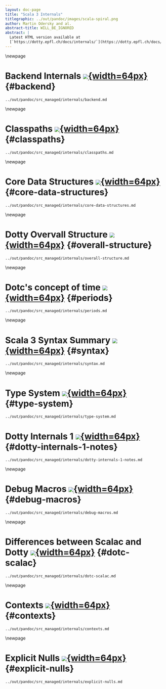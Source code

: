 ```yaml
---
layout: doc-page
title: "Scala 3 Internals"
titlegraphic: ../out/pandoc/images/scala-spiral.png
author: Martin Odersky and al.
abstract-title: WILL_BE_IGNORED
abstract: |
  Latest HTML version available at
  [`https://dotty.epfl.ch/docs/internals/`](https://dotty.epfl.ch/docs/internals/backend.html)
---
```


\newpage
# Backend Internals [![](../out/pandoc/images/external.png){width=64px}](https://dotty.epfl.ch/docs/internals/backend.html) {#backend}
```{.include}
../out/pandoc/src_managed/internals/backend.md
```

\newpage
# Classpaths [![](../out/pandoc/images/external.png){width=64px}](https://dotty.epfl.ch/docs/internals/classpaths.html) {#classpaths}
```{.include}
../out/pandoc/src_managed/internals/classpaths.md
```

\newpage
# Core Data Structures [![](../out/pandoc/images/external.png){width=64px}](https://dotty.epfl.ch/docs/internals/core-data-structures.html) {#core-data-structures}
```{.include}
../out/pandoc/src_managed/internals/core-data-structures.md
```

\newpage
# Dotty Overvall Structure [![](../out/pandoc/images/external.png){width=64px}](https://dotty.epfl.ch/docs/internals/overall-structure.html) {#overall-structure}
```{.include}
../out/pandoc/src_managed/internals/overall-structure.md
```

\newpage
# Dotc's concept of time [![](../out/pandoc/images/external.png){width=64px}](https://dotty.epfl.ch/docs/internals/periods.html) {#periods}
```{.include}
../out/pandoc/src_managed/internals/periods.md
```

\newpage
# Scala 3 Syntax Summary [![](../out/pandoc/images/external.png){width=64px}](https://dotty.epfl.ch/docs/internals/syntax.html) {#syntax}
```{.include}
../out/pandoc/src_managed/internals/syntax.md
```

\newpage
# Type System [![](../out/pandoc/images/external.png){width=64px}](https://dotty.epfl.ch/docs/internals/type-system.html) {#type-system}
```{.include}
../out/pandoc/src_managed/internals/type-system.md
```

# Dotty Internals 1 [![](../out/pandoc/images/external.png){width=64px}](https://dotty.epfl.ch/docs/internals/dotty-internals-1-notes.html) {#dotty-internals-1-notes}
```{.include}
../out/pandoc/src_managed/internals/dotty-internals-1-notes.md
```

\newpage
# Debug Macros [![](../out/pandoc/images/external.png){width=64px}](https://dotty.epfl.ch/docs/internals/debug-macros.html) {#debug-macros}
```{.include}
../out/pandoc/src_managed/internals/debug-macros.md
```

\newpage
# Differences between Scalac and Dotty [![](../out/pandoc/images/external.png){width=64px}](https://dotty.epfl.ch/docs/internals/dotc-scalac.html) {#dotc-scalac}
```{.include}
../out/pandoc/src_managed/internals/dotc-scalac.md
```

\newpage
# Contexts [![](../out/pandoc/images/external.png){width=64px}](https://dotty.epfl.ch/docs/internals/contexts.html) {#contexts}
```{.include}
../out/pandoc/src_managed/internals/contexts.md
```

\newpage
# Explicit Nulls [![](../out/pandoc/images/external.png){width=64px}](https://dotty.epfl.ch/docs/internals/explicit-nulls.html) {#explicit-nulls}
```{.include}
../out/pandoc/src_managed/internals/explicit-nulls.md
```
